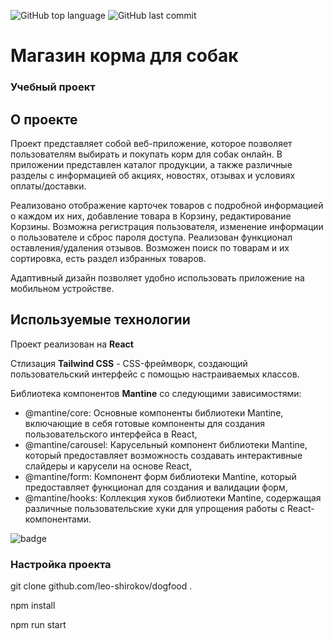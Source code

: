 ![GitHub top language](https://img.shields.io/github/languages/top/leo-shirokov/dogfood?style=for-the-badge)
![GitHub last commit](https://img.shields.io/github/last-commit/leo-shirokov/dogfood?style=for-the-badge)

# Магазин корма для собак

### Учебный проект

## О проекте

Проект представляет собой веб-приложение, которое позволяет пользователям выбирать и покупать корм для собак онлайн. В приложении представлен каталог продукции, а также различные разделы с информацией об акциях, новостях, отзывах и условиях оплаты/доставки.

Реализовано отображение карточек товаров с подробной информацией о каждом их них, добавление товара в Корзину, редактирование Корзины.
Возможна регистрация пользователя, изменение информации о пользователе и сброс пароля доступа. Реализован функционал оставления/удаления отзывов. Возможен поиск по товарам и их сортировка, есть раздел избранных товаров.

Адаптивный дизайн позволяет удобно использовать приложение на мобильном устройстве.

## Используемые технологии

Проект реализован на **React**

Стлизация **Tailwind CSS** - CSS-фреймворк, создающий пользовательский интерфейс с помощью настраиваемых классов.

Библиотека компонентов **Mantine** со следующими зависимостями:

-   @mantine/core: Основные компоненты библиотеки Mantine, включающие в себя готовые компоненты для создания пользовательского интерфейса в React,
-   @mantine/carousel: Карусельный компонент библиотеки Mantine, который предоставляет возможность создавать интерактивные слайдеры и карусели на основе React,
-   @mantine/form: Компонент форм библиотеки Mantine, который предоставляет функционал для создания и валидации форм,
-   @mantine/hooks: Коллекция хуков библиотеки Mantine, содержащая различные пользовательские хуки для упрощения работы с React-компонентами.

![badge](https://img.shields.io/badge/Dogfood-Магазин%20корма%20для%20собак-yellow)

### Настройка проекта

git clone github.com/leo-shirokov/dogfood .

npm install

npm run start
